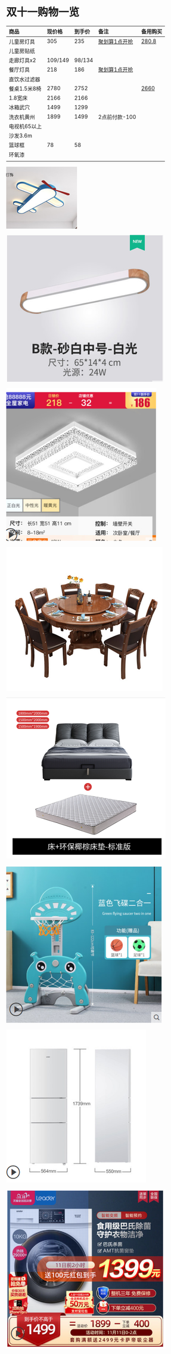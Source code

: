 # 双十一购物一览



| 商品 | 现价格 | 到手价 | 备注 | 备用购买 |
| :--- | :--- | :--- | :--- | :--- |
| 儿童房灯具 | 305 | 235 | [聚划算1点开抢](https://detail.ju.taobao.com/home.htm?spm=a220o.1000855.1998059529.1.5e8612fdUkgnfz&item_id=627447286223&) | [ 280.8](https://detail.tmall.com/item.htm?spm=a1z0d.6639537.1997196601.190.69587484HsK4Pi&id=626813437912&skuId=4448885725441) |
| 儿童房贴纸 |  |  |  |  |
| 走廊灯具x2 | 109/149 | 98/134 |  |  |
| 餐厅灯具 | 218 | 186 | [聚划算1点开抢](https://detail.ju.taobao.com/home.htm?spm=a220o.1000855.1998059529.1.7dd36cf4bMdKpv&item_id=522649495798&) |  |
| 直饮水过滤器 |  |  |  |  |
| 餐桌1.5米8椅 | 2780 | 2752 |  | [2660](https://item.taobao.com/item.htm?spm=a1z0d.6639537.1997196601.24.2b727484JzRErt&id=628501988174) |
| 1.8宽床 | 2166 | 2166 |  |  |
| 冰箱武穴 | 1499 | 1299 |  |  |
| 洗衣机黄州 | 1899 | 1499 | 2点前付款-100 |  |
| 电视机65以上 |  |  |  |  |
| 沙发3.6m |  |  |  |  |
| 篮球框 | 78 | 58 |  |  |
| 环氧漆 |  |  |  |  |
|  |  |  |  |  |

![&#x513F;&#x7AE5;&#x623F;&#x706F;&#x5177;](.gitbook/assets/image%20%285%29.png)

![&#x8D70;&#x5ECA;&#x706F;](.gitbook/assets/image%20%282%29.png)

![&#x9910;&#x5385;&#x706F;](.gitbook/assets/image%20%2810%29.png)

![1.5&#x7C73;8&#x6905;](.gitbook/assets/image%20%287%29.png)

![&#x5E8A;&#x52A0;&#x5E8A;&#x57AB;](.gitbook/assets/image%20%286%29.png)

![&#x7BEE;&#x7403;&#x6846;](.gitbook/assets/image%20%281%29.png)

![&#x6B66;&#x7A74;&#x51B0;&#x7BB1;](.gitbook/assets/image%20%289%29.png)

![&#x9EC4;&#x5DDE;&#x6D17;&#x8863;&#x673A;](.gitbook/assets/image%20%283%29.png)

